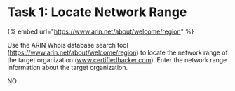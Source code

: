 # Task 1: Locate Network Range

{% embed url="https://www.arin.net/about/welcome/region" %}



Use the ARIN Whois database search tool (https://www.arin.net/about/welcome/region) to locate the network range of the target organization (www.certifiedhacker.com). Enter the network range information about the target organization.&#x20;

NO



